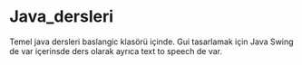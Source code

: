 # Java_dersleri
 Temel java dersleri baslangic klasörü içinde. Gui tasarlamak için Java Swing de var içerinsde ders olarak ayrıca text to speech de var.
